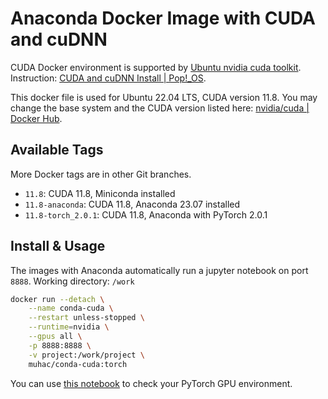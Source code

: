 # Anaconda Docker Image with CUDA and cuDNN

CUDA Docker environment is supported by [Ubuntu nvidia cuda toolkit](https://packages.ubuntu.com/jammy/amd64/nvidia-cuda-toolkit). Instruction: [CUDA and cuDNN Install | Pop!_OS](https://support.system76.com/articles/cuda/).

This docker file is used for Ubuntu 22.04 LTS, CUDA version 11.8. You may change the base system and the CUDA version listed here: [nvidia/cuda | Docker Hub](https://hub.docker.com/r/nvidia/cuda/tags?page=1).

## Available Tags

More Docker tags are in other Git branches.

- `11.8`: CUDA 11.8, Miniconda installed
- `11.8-anaconda`: CUDA 11.8, Anaconda 23.07 installed
- `11.8-torch_2.0.1`: CUDA 11.8, Anaconda with PyTorch 2.0.1

## Install & Usage

The images with Anaconda automatically run a jupyter notebook on port `8888`. Working directory: `/work`

```bash
docker run --detach \
    --name conda-cuda \
    --restart unless-stopped \
    --runtime=nvidia \
    --gpus all \
    -p 8888:8888 \
    -v project:/work/project \
    muhac/conda-cuda:torch
```

You can use [this notebook](notebook/PyTorchGPU.ipynb) to check your PyTorch GPU environment.
